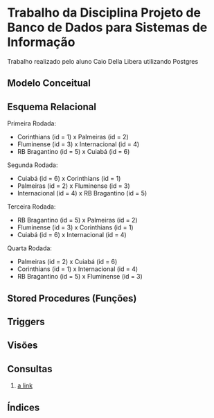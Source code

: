 # Trabalho da Disciplina Projeto de Banco de Dados para Sistemas de Informação

Trabalho realizado pelo aluno Caio Della Libera utilizando Postgres

## Modelo Conceitual

## Esquema Relacional

Primeira Rodada:
- Corinthians (id = 1) x Palmeiras (id = 2)
- Fluminense (id = 3) x Internacional (id = 4)
- RB Bragantino (id = 5) x Cuiabá (id = 6)

Segunda Rodada:
- Cuiabá (id = 6) x Corinthians (id = 1)
- Palmeiras (id = 2) x Fluminense (id = 3)
- Internacional (id = 4) x RB Bragantino (id = 5)

Terceira Rodada:
- RB Bragantino (id = 5) x Palmeiras (id = 2)
- Fluminense (id = 3) x Corinthians (id = 1)
- Cuiabá (id = 6) x Internacional (id = 4)

Quarta Rodada:
- Palmeiras (id = 2) x Cuiabá (id = 6)
- Corinthians (id = 1) x Internacional (id = 4)
- RB Bragantino (id = 5) x Fluminense (id = 3)

## Stored Procedures (Funções)

## Triggers

## Visões

## Consultas

1. [a link](https://github.com/user/repo/blob/branch/other_file.md)


## Índices